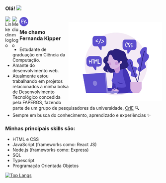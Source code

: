 ### Olá! <img src="https://www.flaticon.com/svg/vstatic/svg/40/40021.svg?token=exp=1614526101~hmac=9f21ce6b557798c116e94e17881fd173" width="30px">

<a href="https://www.linkedin.com/in/fernanda-kipper-5958a61a9/">
  <img align="left" alt="Linkedin logo" width="22px" src="https://www.flaticon.com/svg/static/icons/svg/2111/2111532.svg" />
</a>
<a href="https://nanda-kipper.medium.com/">
  <img align="left" alt="Medium logo" width="24px" src="https://www.flaticon.com/svg/static/icons/svg/2111/2111505.svg" />
</a>
<a href="https://fernanda-kipper.github.io/">
  <img align="left" alt="Fernanda Kipper logo" width="30px" src="./FkLogo.svg" />
</a>
<br />
<img align="right" alt="Code Girl image" src="./codeGirl.jpg"  width="300px"/>

### Me chamo Fernanda Kipper
- Estudante de graduação em Ciência da Computação.
- Amante do desenvolvimento web. 
- Atualmente estou trabalhando em projetos relacionados a minha bolsa de Desenvolvimento Tecnológico concedida pela FAPERGS, fazendo parte de um grupo de pesquisadores da universidade, [CrIE](http://crie.space/) 🔍
- Sempre em busca do conhecimento, aprendizado e experiências ✨

### Minhas principais skills são:
- HTML e CSS
- JavaScript (frameworks como: React JS)
- Node.js  (frameworks como: Express)
- SQL
- Typescript
- Programação Orientada Objetos

[![Top Langs](https://github-readme-stats.vercel.app/api/top-langs/?username=Fernanda-Kipper)](https://github.com/Fernanda-Kipper)
